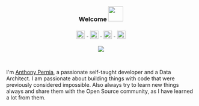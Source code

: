 <div align="center">

### Welcome <img src="https://media.giphy.com/media/26tk1rgzY5mgjTuFy/source.gif" width="40px">

<a href="https://www.linkedin.com/in/anthonyperniah/">
  <img align="center" alt="Anthony Pernia | Linkedin" width="22px" 
  style="padding:5px" src="https://raw.githubusercontent.com/anthonyperniah/anthonyperniah/master/assets/linkedin.svg" />
</a>
<a href="https://twitter.com/AnthonyPerniaH">
  <img align="center" alt="Anthony Pernia | Twitter" width="22px" style="padding:5px" src="https://raw.githubusercontent.com/anthonyperniah/anthonyperniah/master/assets/twitter.svg" />
</a>
<a href="https://www.instagram.com/anthonyperniah/">
  <img align="center" alt="Anthony Pernia | Instagram" width="22px" style="padding:5px" src="https://raw.githubusercontent.com/anthonyperniah/anthonyperniah/master/assets/instagram.svg" />
</a>
<a href="https://anthonyperniah.github.io/">
  <img align="center" alt="Anthony Pernia | Portfolio" width="22px" style="padding:5px" src="https://raw.githubusercontent.com/anthonyperniah/anthonyperniah/master/assets/blog.svg" />
</a>

![](https://visitor-badge.glitch.me/badge?page_id=anthonypernah.anthonyperniah)
</div>
<br/>

I'm [Anthony Pernia](https://anthonyperniah.github.io/), a passionate self-taught developer and a Data Architect. 
I am passionate about building things with code that were previously considered impossible. 
Also always try to learn new things always and share them with the Open Source community, as I have learned a lot from them.

